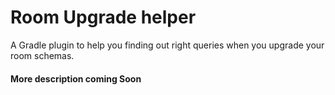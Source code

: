 # Room Upgrade helper

A Gradle plugin to help you finding out right queries when you upgrade your room schemas.


#### More description coming Soon